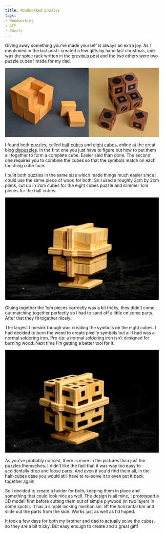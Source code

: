 ```yaml
---
title: Woodworked puzzles
tags:
- Woodworking
- DIY
- Puzzle
---
```


Giving away something you've made yourself is always an extra joy. As I mentioned in the last post I created a few gifts by hand last christmas, one was the spice rack written in the [previous post](/2017/12/12/Woodworked_spices.html) and the two others were two puzzle cubes I made for my dad.

[![noBorderImage](/images/cube_puzzles_inspiration.png)](/images/cube_puzzles_inspiration.png)

I found both puzzles, called [half cubes](https://diypuzzles.wordpress.com/2015/03/20/half-cubes/) and [eight cubes](https://diypuzzles.wordpress.com/2015/06/13/eight-cubes/comment-page-1/), online at the great blog [diypuzzles](https://diypuzzles.wordpress.com/). In the first one you just have to figure out how to put them all together to form a complete cube. Easier said than done. The second one requires you to combine the cubes so that the symbols match on each touching cube face.

I built both puzzles in the same size which made things much easier since I could use the same piece of wood for both. So I used a roughly 2cm by 2cm plank, cut up in 2cm cubes for the eight cubes puzzle and slimmer 1cm pieces for the half cubes.

[![noBorderImage](/images/cube_puzzle_2.png)](/images/cube_puzzle_2.png)

Gluing together the 1cm pieces correctly was a bit tricky, they didn't come out matching together perfectly so I had to sand off a little on some parts. After that they fit together nicely.

The largest timesink though was creating the symbols on the eight cubes. I had decided to burn the wood to create pixel'y symbols but all I had was a normal soldering iron. Pro-tip: a normal soldering iron isn't designed for burning wood. Next time I'm getting a better tool for it.

[![noBorderImage](/images/cube_puzzle_1.png)](/images/cube_puzzle_1.png)

As you've probably noticed, there is more in the pictures than just the puzzles themselves. I didn't like the fact that it was way too easy to accidentally drop and loose parts. And even if you'd find them all, in the half-cubes case you would still have to re-solve it to even put it back together again.

So I decided to create a holder for both, keeping them in place and something that could look nice as well. The design is all mine, I prototyped a 3D modell first before cutting them out of simple plywood (in two layers in some spots). It has a simple locking mechanism: lift the horizontal bar and slide out the parts from the side. Works just as well as I'd hoped.

It took a few days for both my brother and dad to actually solve the cubes, so they are a bit tricky. But easy enough to create and a great gift!